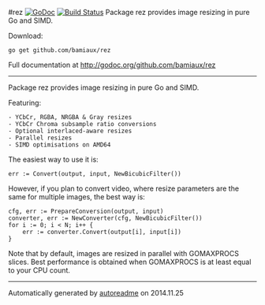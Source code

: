 #rez [![GoDoc](https://godoc.org/github.com/bamiaux/rez/web?status.png)](https://godoc.org/github.com/bamiaux/rez) [![Build Status](https://travis-ci.org/bamiaux/rez.png)](https://travis-ci.org/bamiaux/rez)
Package rez provides image resizing in pure Go and SIMD.

Download:
```shell
go get github.com/bamiaux/rez
```


Full documentation at http://godoc.org/github.com/bamiaux/rez

* * *
Package rez provides image resizing in pure Go and SIMD.

Featuring:

```
- YCbCr, RGBA, NRGBA & Gray resizes
- YCbCr Chroma subsample ratio conversions
- Optional interlaced-aware resizes
- Parallel resizes
- SIMD optimisations on AMD64
```

The easiest way to use it is:

```
err := Convert(output, input, NewBicubicFilter())
```

However, if you plan to convert video, where resize parameters are the same for
multiple images, the best way is:

```
cfg, err := PrepareConversion(output, input)
converter, err := NewConverter(cfg, NewBicubicFilter())
for i := 0; i < N; i++ {
    err := converter.Convert(output[i], input[i])
}
```

Note that by default, images are resized in parallel with GOMAXPROCS slices.
Best performance is obtained when GOMAXPROCS is at least equal to your CPU
count.



* * *
Automatically generated by [autoreadme](https://github.com/jimmyfrasche/autoreadme) on 2014.11.25
